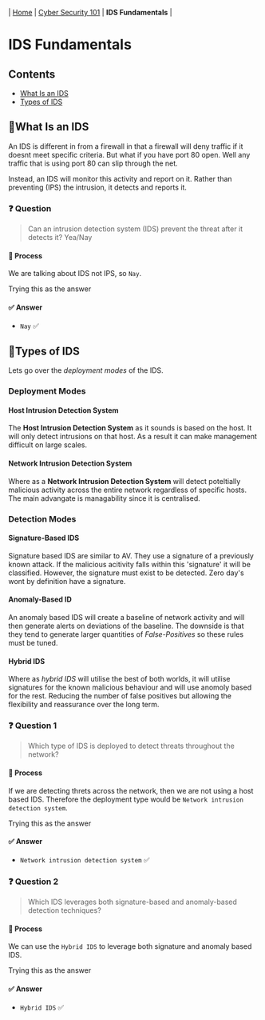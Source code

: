 | [Home](../README.md) | [Cyber Security 101](../README.md#cyber-security-101) | **IDS Fundamentals** |

# IDS Fundamentals

## Contents
- [What Is an IDS](#what-is-an-ids)
- [Types of IDS](#types-of-ids)



## 📘What Is an IDS

An IDS is different in from a firewall in that a firewall will deny traffic if it doesnt meet specific criteria. But what if you have port 80 open. Well any traffic that is using port 80 can slip through the net.

Instead, an IDS will monitor this activity and report on it. Rather than preventing (IPS) the intrusion, it detects and reports it.


### ❓ Question

> Can an intrusion detection system (IDS) prevent the threat after it detects it? Yea/Nay

#### 🧪 Process

We are talking about IDS not IPS, so `Nay`.

Trying this as the answer

#### ✅ Answer

- `Nay` ✅



## 📘Types of IDS

Lets go over the _deployment modes_ of the IDS.

### Deployment Modes

#### Host Intrusion Detection System

The **Host Intrusion Detection System** as it sounds is based on the host. It will only detect intrusions on that host. As a result it can make management difficult on large scales.

#### Network Intrusion Detection System

Where as a **Network Intrusion Detection System** will detect poteltially malicious activity across the entire network regardless of specific hosts. The main advangate is managability since it is centralised.


### Detection Modes

#### Signature-Based IDS

Signature based IDS are similar to AV. They use a signature of a previously known attack. If the malicious acitivity falls within this 'signature' it will be classified. However, the signature must exist to be detected. Zero day's wont by definition have a signature.

#### Anomaly-Based ID

An anomaly based IDS will create a baseline of network activity and will then generate alerts on deviations of the baseline. The downside is that they tend to generate larger quantities of _False-Positives_ so these rules must be tuned. 

#### Hybrid IDS

Where as _hybrid IDS_ will utilise the best of both worlds, it will utilise signatures for the known malicious behaviour and will use anomoly based for the rest. Reducing the number of false positives but allowing the flexibility and reassurance over the long term.

### ❓ Question 1

> Which type of IDS is deployed to detect threats throughout the network?

#### 🧪 Process

If we are detecting threts across the network, then we are not using a host based IDS. Therefore the deployment type would be `Network intrusion detection system`.

Trying this as the answer

#### ✅ Answer

- `Network intrusion detection system` ✅


### ❓ Question 2

> Which IDS leverages both signature-based and anomaly-based detection techniques?

#### 🧪 Process

We can use the `Hybrid IDS` to leverage both signature and anomaly based IDS.

Trying this as the answer

#### ✅ Answer

- `Hybrid IDS` ✅
